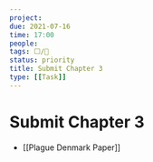```yaml
---
project:
due: 2021-07-16
time: 17:00
people:
tags: ⬜/🧨 
status: priority
title: Submit Chapter 3
type: [[Task]]
---
```


# Submit Chapter 3

- [[Plague Denmark Paper]]
